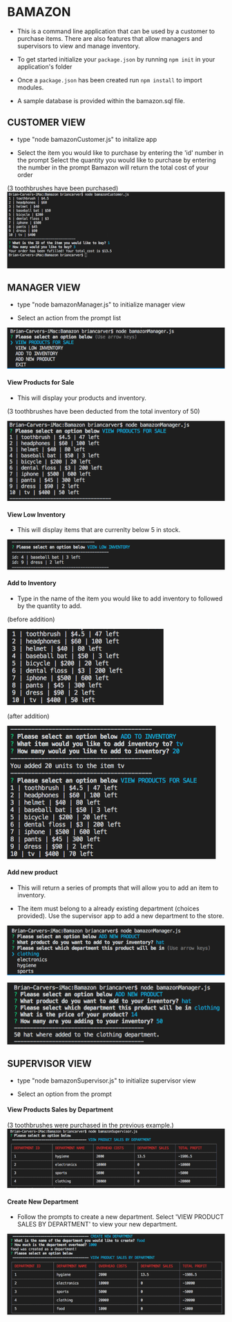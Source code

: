 # BAMAZON 

* This is a command line application that can be used by a customer to purchase items. There are also features that allow managers and supervisors to view and manage inventory.

* To get started initialize your `package.json` by running `npm init` in your application's folder

* Once a `package.json` has been created run `npm install` to import modules.

* A sample database is provided within the bamazon.sql file.

## CUSTOMER VIEW

* type "node bamazonCustomer.js" to initalize app

* Select the item you would like to purchase by entering the 'id' number in the prompt
  Select the quantity you would like to purchase by entering the number in the prompt
  Bamazon will return the total cost of your order
  
(3 toothbrushes have been purchased)
![screenshot](./images/customerpurchase.png)

## MANAGER VIEW

* type "node bamazonManager.js" to initialize manager view

* Select an action from the prompt list

![screenshot](./images/managerprompt.png)
 
#### View Products for Sale

* This will display your products and inventory. 

(3 toothbrushes have been deducted from the total inventory of 50)

![screenshot](./images/managerviewproducts.png)

#### View Low Inventory

* This will display items that are currenlty below 5 in stock.

![screenshot](./images/viewlowinventory.png)

#### Add to Inventory

* Type in the name of the item you would like to add inventory to followed by the quantity to add.

(before addition)

![screenshot](./images/addinventory1.png)

(after addition)

![screenshot](./images/addinventory2.png)

#### Add new product

* This will return a series of prompts that will allow you to add an item to inventory.

* The item must belong to a already existing department (choices provided). Use the supervisor app to    add a new department to the store.
 
![screenshot](./images/addproduct1.png)

![screenshot](./images/addproduct2.png)

## SUPERVISOR VIEW

* type "node bamazonSupervisor.js" to initialize supervisor view

* Select an option from the prompt

#### View Products Sales by Department

(3 toothbrushes were purchased in the previous example.)
![screenshot](./images/table.png)

#### Create New Department

* Follow the prompts to create a new department. Select 'VIEW PRODUCT SALES BY DEPARTMENT'  to view your new department.

![screenshot](./images/createdepartment.png)








